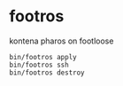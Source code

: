 # footros

kontena pharos on footloose

    bin/footros apply
    bin/footros ssh
    bin/footros destroy
